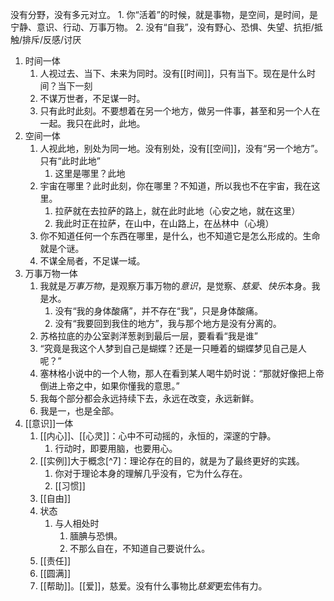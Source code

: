 没有分野，没有多元对立。
	1. 你“活着”的时候，就是事物，是空间，是时间，是宁静、意识、行动、万事万物。
	2. 没有“自我”，没有野心、恐惧、失望、抗拒/抵触/排斥/反感/讨厌

1. 时间一体
	1. 人视过去、当下、未来为同时。没有[[时间]]，只有当下。现在是什么时间？当下一刻
	2. 不谋万世者，不足谋一时。
	3. 只有此时此刻。不要想着在另一个地方，做另一件事，甚至和另一个人在一起。我只在此时，此地。
2. 空间一体
	1. 人视此地，别处为同一地。没有别处，没有[[空间]]，没有“另一个地方”。只有“此时此地”
		1. 这里是哪里？此地
	2. 宇宙在哪里？此时此刻，你在哪里？不知道，所以我也不在宇宙，我在这里。
		1. 拉萨就在去拉萨的路上，就在此时此地（心安之地，就在这里）
		2. 我此时正在拉萨，在山中，在山路上，在丛林中（心境）
	3. 你不知道任何一个东西在哪里，是什么，也不知道它是怎么形成的。生命就是个谜。
	4. 不谋全局者，不足谋一域。
3. 万事万物一体
	1. 我就是*万事万物*，是观察万事万物的*意识*，是觉察、*慈爱*、*快乐*本身。我是水。
		1. 没有“我的身体酸痛”，并不存在“我”，只是身体酸痛。
		2. 没有“我要回到我住的地方”，我与那个地方是没有分离的。
	2. 苏格拉底的办公室剥洋葱剥到最后一层，要看看“我是谁”
	3. “究竟是我这个人梦到自己是蝴蝶？还是一只睡着的蝴蝶梦见自己是人呢？”
	4. 塞林格小说中的一个人物，那人在看到某人喝牛奶时说：“那就好像把上帝倒进上帝之中，如果你懂我的意思。”
	5. 我每个部分都会永远持续下去，永远在改变，永远新鲜。
	6. 我是一，也是全部。
5. [[意识]]一体
	1. [[内心]]、[[心灵]]：心中不可动摇的，永恒的，深邃的宁静。
		1. 行动时，即要用脑，也要用心。
	2. [[实例]]大于概念[^7]：理论存在的目的，就是为了最终更好的实践。
		1. 你对于理论本身的理解几乎没有，它为什么存在。
		2. [[习惯]] 
	3. [[自由]] 
	4. 状态
		1. 与人相处时
			1. 腼腆与恐惧。
			2. 不那么自在，不知道自己要说什么。
	5. [[责任]] 
	6. [[圆满]] 
	7. [[帮助]]。[[爱]]，慈爱。没有什么事物比*慈爱*更宏伟有力。